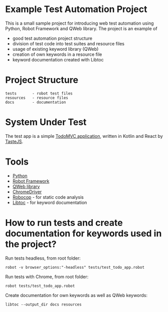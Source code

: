 # Example Test Automation Project

This is a small sample project for introducing web test automation using Python, Robot Framework and QWeb library. The project is an example of

- good test automation project structure
- division of test code into test suites and resource files
- usage of existing keyword library (QWeb)
- creation of own keywords in a resource file
- keyword documentation created with Libtoc

# Project Structure

```
tests       - robot test files
resources   - resource files
docs        - documentation
```

# System Under Test

The test app is a simple [TodoMVC application](https://todomvc.com/examples/kotlin-react/), written in Kotlin and React by [TasteJS](https://medium.com/@tastejs).

# Tools

- [Python](https://www.python.org/)
- [Robot Framework](https://robotframework.org/)
- [QWeb library](https://github.com/qentinelqi/qweb)
- [ChromeDriver](https://chromedriver.chromium.org/)
- [Robocop](https://robocop.readthedocs.io/en/stable/) - for static code analysis
- [Libtoc](https://github.com/amochin/robotframework-libtoc) - for keyword documentation

# How to run tests and create documentation for keywords used in the project?

Run tests headless, from root folder: 

```
robot -v browser_options:"-headless" tests/test_todo_app.robot
```

Run tests with Chrome, from root folder:

```
robot tests/test_todo_app.robot
```

Create documentation for own keywords as well as QWeb keywords:

```
libtoc --output_dir docs resources
```
